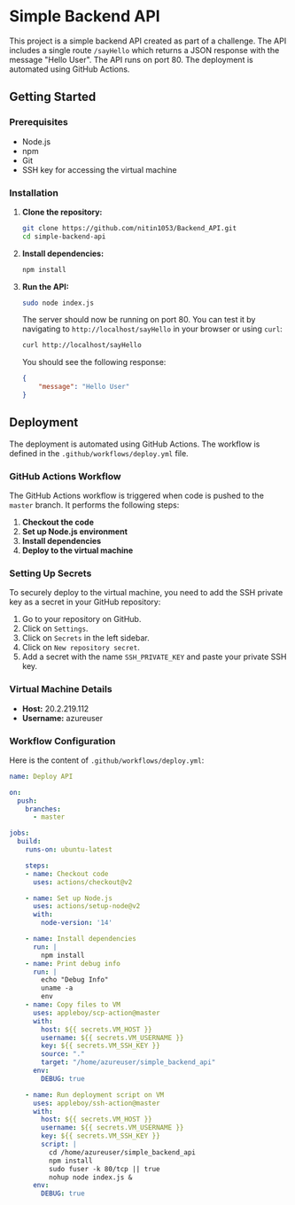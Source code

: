 # Simple Backend API

This project is a simple backend API created as part of a challenge. The API includes a single route `/sayHello` which returns a JSON response with the message "Hello User". The API runs on port 80. The deployment is automated using GitHub Actions.

## Getting Started

### Prerequisites

- Node.js
- npm
- Git
- SSH key for accessing the virtual machine

### Installation

1. **Clone the repository:**

    ```sh
    git clone https://github.com/nitin1053/Backend_API.git
    cd simple-backend-api
    ```

2. **Install dependencies:**

    ```sh
    npm install
    ```

3. **Run the API:**

    ```sh
    sudo node index.js
    ```

    The server should now be running on port 80. You can test it by navigating to `http://localhost/sayHello` in your browser or using `curl`:

    ```sh
    curl http://localhost/sayHello
    ```

    You should see the following response:

    ```json
    {
        "message": "Hello User"
    }
    ```

## Deployment

The deployment is automated using GitHub Actions. The workflow is defined in the `.github/workflows/deploy.yml` file.

### GitHub Actions Workflow

The GitHub Actions workflow is triggered when code is pushed to the `master` branch. It performs the following steps:

1. **Checkout the code**
2. **Set up Node.js environment**
3. **Install dependencies**
4. **Deploy to the virtual machine**

### Setting Up Secrets

To securely deploy to the virtual machine, you need to add the SSH private key as a secret in your GitHub repository:

1. Go to your repository on GitHub.
2. Click on `Settings`.
3. Click on `Secrets` in the left sidebar.
4. Click on `New repository secret`.
5. Add a secret with the name `SSH_PRIVATE_KEY` and paste your private SSH key.

### Virtual Machine Details

- **Host:** 20.2.219.112
- **Username:** azureuser

### Workflow Configuration

Here is the content of `.github/workflows/deploy.yml`:

```yaml
name: Deploy API

on:
  push:
    branches:
      - master

jobs:
  build:
    runs-on: ubuntu-latest

    steps:
    - name: Checkout code
      uses: actions/checkout@v2

    - name: Set up Node.js
      uses: actions/setup-node@v2
      with:
        node-version: '14'

    - name: Install dependencies
      run: |
        npm install
    - name: Print debug info
      run: |
        echo "Debug Info"
        uname -a
        env
    - name: Copy files to VM
      uses: appleboy/scp-action@master
      with:
        host: ${{ secrets.VM_HOST }}
        username: ${{ secrets.VM_USERNAME }}
        key: ${{ secrets.VM_SSH_KEY }}
        source: "."
        target: "/home/azureuser/simple_backend_api"
      env:
        DEBUG: true

    - name: Run deployment script on VM
      uses: appleboy/ssh-action@master
      with:
        host: ${{ secrets.VM_HOST }}
        username: ${{ secrets.VM_USERNAME }}
        key: ${{ secrets.VM_SSH_KEY }}
        script: |
          cd /home/azureuser/simple_backend_api
          npm install
          sudo fuser -k 80/tcp || true
          nohup node index.js &
      env:
        DEBUG: true
